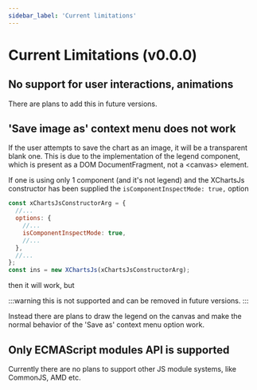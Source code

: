 ```yaml
---
sidebar_label: 'Current limitations'
---
```


# Current Limitations (v0.0.0)

## No support for user interactions, animations

There are plans to add this in future versions.

## 'Save image as' context menu does not work

If the user attempts to save the chart as an image, it will be a transparent
blank one. This is due to the implementation of the legend component, which is
present as a DOM DocumentFragment, not a &lt;canvas&gt; element.

If one is using only 1 component (and it's not legend) and the XChartsJs
constructor has been supplied the `isComponentInspectMode: true,` option

```js {5}
const xChartsJsConstructorArg = {
  //...
  options: {
    //...
    isComponentInspectMode: true,
    //...
  },
  //...
};
const ins = new XChartsJs(xChartsJsConstructorArg);
```

then it will work, but

:::warning
this is not supported and can be removed in future versions.
:::

Instead there are plans to draw the legend on the canvas and make the normal
behavior of the 'Save as' context menu option work.

## Only ECMAScript modules API is supported

Currently there are no plans to support other JS module systems, like CommonJS,
AMD etc.
